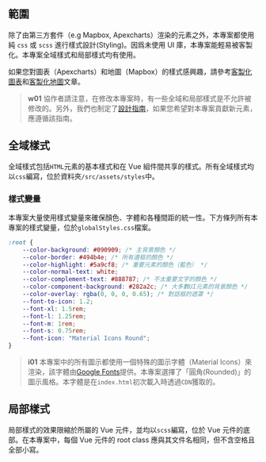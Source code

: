 ## 範圍

除了由第三方套件（e.g Mapbox, Apexcharts）渲染的元素之外，本專案都使用純 `css` 或 `scss` 進行樣式設計(Styling)。因爲未使用 UI 庫，本專案能輕易被客製化。本專案全域樣式和局部樣式均有使用。

如果您對圖表（Apexcharts）和地圖（Mapbox）的樣式感興趣，請參考[客製化圖表](/front-end/custom-charts)和[客製化地圖](/front-end/custom-maps)文章。

> **w01**
> 協作者請注意，在修改本專案時，有一些全域和局部樣式是不允許被修改的。另外，我們也制定了[設計指南](/front-end/design-guide)，如果您希望對本專案貢獻新元素，應遵循該指南。

## 全域樣式

全域樣式包括`HTML`元素的基本樣式和在 Vue 組件間共享的樣式。所有全域樣式均以`css`編寫，位於資料夾`/src/assets/styles`中。

### 樣式變量

本專案大量使用樣式變量來確保顏色、字體和各種間距的統一性。下方條列所有本專案的樣式變量，位於`globalStyles.css`檔案。

```css
:root {
	--color-background: #090909; /* 主背景顏色 */
	--color-border: #494b4e; /* 所有邊框的顏色 */
	--color-highlight: #5a9cf8; /* 重要元素的顏色（藍色） */
	--color-normal-text: white;
	--color-complement-text: #888787; /* 不太重要文字的顏色 */
	--color-component-background: #282a2c; /* 大多數UI元素的背景顏色 */
	--color-overlay: rgba(0, 0, 0, 0.65); /* 對話框的遮罩 */
	--font-to-icon: 1.2;
	--font-xl: 1.5rem;
	--font-l: 1.25rem;
	--font-m: 1rem;
	--font-s: 0.75rem;
	--font-icon: "Material Icons Round";
}
```

> **i01**
> 本專案中的所有圖示都使用一個特殊的圖示字體（Material Icons）來渲染，該字體由[Google Fonts](https://fonts.google.com/icons?icon.style=Rounded&icon.set=Material+Icons)提供。本專案選擇了「圓角(Rounded)」的圖示風格。本字體是在`index.html`初次載入時透過`CDN`獲取的。

## 局部樣式

局部樣式的效果限縮於所屬的 Vue 元件，並均以`scss`編寫，位於 Vue 元件的底部。在本專案中，每個 Vue 元件的 root class 應與其文件名相同，但不含空格且全部小寫。
